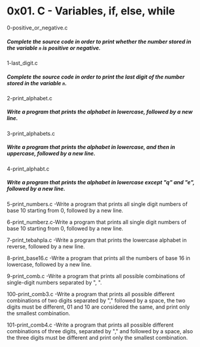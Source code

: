 # 0x01. C - Variables, if, else, while

0-positive_or_negative.c 
##### Complete the source code in order to print whether the number stored in the variable `n` is positive or negative.

1-last_digit.c
##### Complete the source code in order to print the last digit of the number stored in the variable `n`.

2-print_alphabet.c
##### Write a program that prints the alphabet in lowercase, followed by a new line.

3-print_alphabets.c
##### Write a program that prints the alphabet in lowercase, and then in uppercase, followed by a new line.

4-print_alphabt.c
##### Write a program that prints the alphabet in lowercase except "q" and "e", followed by a new line.

5-print_numbers.c -Write a program that prints all single digit numbers of base 10 starting from 0, followed by a new line.

6-print_numberz.c-Write a program that prints all single digit numbers of base 10 starting from 0, followed by a new line.

7-print_tebahpla.c -Write a program that prints the lowercase alphabet in reverse, followed by a new line.

8-print_base16.c -Write a program that prints all the numbers of base 16 in lowercase, followed by a new line. 

9-print_comb.c -Write a program that prints all possible combinations of single-digit numbers separated by ", ".

100-print_comb3.c -Write a program that prints all possible different combinations of two digits separated by "," followed by a space,
the two digits must be different, 01 and 10 are considered the same, and print only the smallest combination.

101-print_comb4.c -Write a program that prints all possible different combinations of three digits, separated by "," and
followed by a space, also the three digits must be different and print only the smallest combination.
```
